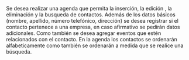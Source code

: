 Se desea realizar una agenda que permita la inserción, la edición , la eliminación y la busqueda de contactos.
Además de los datos básicos (nombre, apellido, número telefónico, dirección) se desea registrar si el contacto pertenece a una empresa, en caso afirmativo se pedirán datos adicionales. Como también se desea agregar eventos que estén relacionados con el contacto.
En la agenda los contactos se ordenarán alfabeticamente como también se ordenarán a medida que se realice una búsqueda.